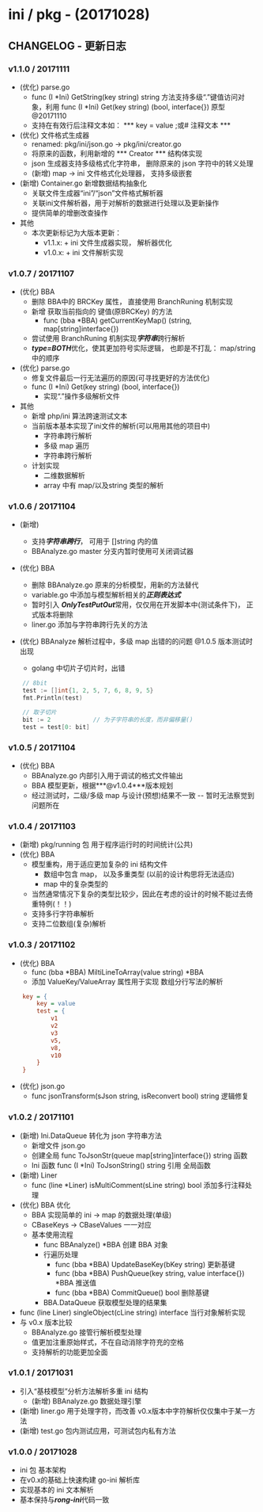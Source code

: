 # ini / pkg - (20171028)


## CHANGELOG - 更新日志

### v1.1.0 / 20171111
- (优化) parse.go
    - func (I *Ini) GetString(key string) string   方法支持多级“.”键值访问对象，利用 func (I *Ini) Get(key string) (bool, interface{}) 原型 @20171110
    - 支持在有效行后注释文本如： *** key = value ;或# 注释文本 *** 
- (优化) 文件格式生成器
    - renamed:    pkg/ini/json.go -> pkg/ini/creator.go
    - 将原来的函数，利用新增的 *** Creator *** 结构体实现
    - json 生成器支持多级格式化字符串， 删除原来的 json 字符中的转义处理
    - (新增) map -> ini 文件格式化处理器， 支持多级嵌套
- (新增)  Container.go    新增数据结构抽象化
    - 关联文件生成器“ini”/“json”文件格式解析器
    - 关联ini文件解析器，用于对解析的数据进行处理以及更新操作
    - 提供简单的增删改查操作    
- 其他
    - 本次更新标记为大版本更新： 
        - v1.1.x:   + ini 文件生成器实现， 解析器优化
        - v1.0.x:   + ini 文件解析实现

### v1.0.7 / 20171107
- (优化) BBA
    - 删除 BBA中的 BRCKey 属性， 直接使用 BranchRuning 机制实现
    - 新增 获取当前指向的 键值(原BRCKey) 的方法
        - func (bba *BBA) getCurrentKeyMap() (string, map[string]interface{}) 
    - 尝试使用 BranchRuning 机制实现***字符串***跨行解析
    - ***type=BOTH***优化，使其更加符号实际逻辑， 也即是不打乱： map/string 中的顺序
- (优化) parse.go
    - 修复文件最后一行无法遍历的原因(可寻找更好的方法优化)
    - func (I *Ini) Get(key string) (bool, interface{}) 
        - 实现“.”操作多级解析文件
- 其他
    - 新增 php/ini 算法跨速测试文本
    - 当前版本基本实现了ini文件的解析(可以用用其他的项目中)
        - 字符串跨行解析
        - 多级 map 遍历
        - 字符串跨行解析
    - 计划实现
        - 二维数据解析
        - array 中有 map/以及string 类型的解析

### v1.0.6 / 20171104
- (新增)
    - 支持***字符串跨行***， 可用于 []string 内的值
    - BBAnalyze.go master 分支内暂时使用可关闭调试器

- (优化) BBA
    - 删除 BBAnalyze.go  原来的分析模型，用新的方法替代
    - variable.go 中添加与模型解析相关的***正则表达式***
    - 暂时引入 ***OnlyTestPutOut***常用，仅仅用在开发脚本中(测试条件下)， 正式版本将删除
    - liner.go 添加与字符串跨行先关的方法

- (优化) BBAnalyze 解析过程中，多级 map 出错的的问题    @1.0.5 版本测试时出现
    - golang 中切片子切片时，出错
```go
    // 8bit
    test := []int{1, 2, 5, 7, 6, 8, 9, 5}
    fmt.Println(test)

    // 取子切片
    bit := 2            // 为子字符串的长度，而非偏移量()
    test = test[0: bit]
```

### v1.0.5 / 20171104
- (优化) BBA
    - BBAnalyze.go 内部引入用于调试的格式文件输出
    - BBA 模型更新，根据***@v1.0.4***版本规划
    - 经过测试时，二级/多级 map 与设计(预想)结果不一致 -- 暂时无法察觉到问题所在

### v1.0.4 / 20171103
- (新增) pkg/running 包 用于程序运行时的时间统计(公共)
- (优化) BBA
    - 模型重构，用于适应更加复杂的 ini 结构文件
        - 数组中包含 map， 以及多重类型 (以前的设计构思将无法适应)
        - map 中的复杂类型的
    - 当然通常情况下复杂的类型比较少，因此在考虑的设计的时候不能过去倚重特例(！！)
    - 支持多行字符串解析
    - 支持二位数组(复杂)解析

### v1.0.3 / 20171102
- (优化) BBA 
    - func (bba *BBA) MiltiLineToArray(value string) *BBA
    - 添加 ValueKey/ValueArray 属性用于实现 数组分行写法的解析
```ini
    key = {
        key = value
        test = {
            v1
            v2
            v3
            v5,
            v8,
            v10
        }
    }
```    
- (优化) json.go
    - func jsonTransform(sJson string, isReconvert bool) string    逻辑修复

### v1.0.2 / 20171101
- (新增) Ini.DataQueue 转化为 json 字符串方法
    - 新增文件 json.go
    - 创建全局 func ToJsonStr(queue map[string]interface{}) string  函数
    - Ini 函数 func (I *Ini) ToJsonString() string 引用 全局函数
- (新增) Liner
    - func (line *Liner) isMultiComment(sLine string) bool 添加多行注释处理    
- (优化) BBA 优化
    - BBA 实现简单的 ini -> map 的数据处理(单级)
    - CBaseKeys -> CBaseValues  一一对应
    - 基本使用流程
        - func BBAnalyze() *BBA  创建 BBA 对象
        - 行遍历处理
            - func (bba *BBA) UpdateBaseKey(bKey string) 更新基键
            - func (bba *BBA) PushQueue(key string, value interface{}) *BBA 推送值
            - func (bba *BBA) CommitQueue() bool    删除基键
        - BBA.DataQueue 获取模型处理的结果集
- func (line Liner) singleObject(cLine string) interface 当行对象解析实现
- 与 v0.x 版本比较
    - BBAnalyze.go 接管行解析模型处理   
    - 值更加注重原始样式，不在自动消除字符充的空格
    - 支持解析的功能更加全面


### v1.0.1 / 20171031
- 引入“基枝模型”分析方法解析多重 ini 结构
    - (新增) BBAnalyze.go  数据处理引擎
- (新增) liner.go 用于处理字符，而改善 v0.x版本中字符解析仅仅集中于某一方法
- (新增) test.go 包内测试应用，可测试包内私有方法

### v1.0.0 / 20171028
- ini 包 基本架构
- 在v0.x的基础上快速构建 go-ini 解析库
- 实现基本的 ini 文本解析
- 基本保持与***rong-ini***代码一致